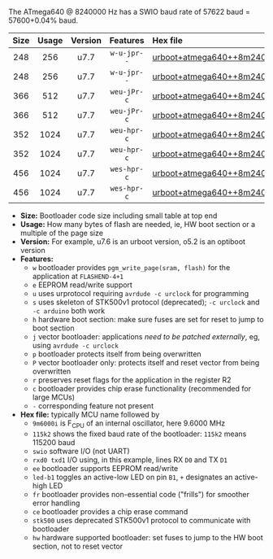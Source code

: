 The ATmega640 @ 8240000 Hz has a SWIO baud rate of 57622 baud = 57600+0.04% baud.

|Size|Usage|Version|Features|Hex file|
|:-:|:-:|:-:|:-:|:--|
|248|256|u7.7|`w-u-jpr--`|[urboot+atmega640++8m2400i+++57k6_swio_rxd2_txd3_led+b7.hex](https://raw.githubusercontent.com/stefanrueger/urboot.hex/main/cores/megacore/atmega640/internal_oscillator/fint++8m2400_Hz/br+++57k6_bps/urboot+atmega640++8m2400i+++57k6_swio_rxd2_txd3_led+b7.hex)|
|248|256|u7.7|`w-u-jpr--`|[urboot+atmega640++8m2400i+++57k6_swio_rxe0_txe1_led+b7.hex](https://raw.githubusercontent.com/stefanrueger/urboot.hex/main/cores/megacore/atmega640/internal_oscillator/fint++8m2400_Hz/br+++57k6_bps/urboot+atmega640++8m2400i+++57k6_swio_rxe0_txe1_led+b7.hex)|
|366|512|u7.7|`weu-jPr-c`|[urboot+atmega640++8m2400i+++57k6_swio_rxd2_txd3_ee_led+b7_fr_ce.hex](https://raw.githubusercontent.com/stefanrueger/urboot.hex/main/cores/megacore/atmega640/internal_oscillator/fint++8m2400_Hz/br+++57k6_bps/urboot+atmega640++8m2400i+++57k6_swio_rxd2_txd3_ee_led+b7_fr_ce.hex)|
|366|512|u7.7|`weu-jPr-c`|[urboot+atmega640++8m2400i+++57k6_swio_rxe0_txe1_ee_led+b7_fr_ce.hex](https://raw.githubusercontent.com/stefanrueger/urboot.hex/main/cores/megacore/atmega640/internal_oscillator/fint++8m2400_Hz/br+++57k6_bps/urboot+atmega640++8m2400i+++57k6_swio_rxe0_txe1_ee_led+b7_fr_ce.hex)|
|352|1024|u7.7|`weu-hpr-c`|[urboot+atmega640++8m2400i+++57k6_swio_rxd2_txd3_ee_led+b7_fr_ce_hw.hex](https://raw.githubusercontent.com/stefanrueger/urboot.hex/main/cores/megacore/atmega640/internal_oscillator/fint++8m2400_Hz/br+++57k6_bps/urboot+atmega640++8m2400i+++57k6_swio_rxd2_txd3_ee_led+b7_fr_ce_hw.hex)|
|352|1024|u7.7|`weu-hpr-c`|[urboot+atmega640++8m2400i+++57k6_swio_rxe0_txe1_ee_led+b7_fr_ce_hw.hex](https://raw.githubusercontent.com/stefanrueger/urboot.hex/main/cores/megacore/atmega640/internal_oscillator/fint++8m2400_Hz/br+++57k6_bps/urboot+atmega640++8m2400i+++57k6_swio_rxe0_txe1_ee_led+b7_fr_ce_hw.hex)|
|456|1024|u7.7|`wes-hpr-c`|[urboot+atmega640++8m2400i+++57k6_swio_rxd2_txd3_ee_led+b7_fr_ce_stk500_hw.hex](https://raw.githubusercontent.com/stefanrueger/urboot.hex/main/cores/megacore/atmega640/internal_oscillator/fint++8m2400_Hz/br+++57k6_bps/urboot+atmega640++8m2400i+++57k6_swio_rxd2_txd3_ee_led+b7_fr_ce_stk500_hw.hex)|
|456|1024|u7.7|`wes-hpr-c`|[urboot+atmega640++8m2400i+++57k6_swio_rxe0_txe1_ee_led+b7_fr_ce_stk500_hw.hex](https://raw.githubusercontent.com/stefanrueger/urboot.hex/main/cores/megacore/atmega640/internal_oscillator/fint++8m2400_Hz/br+++57k6_bps/urboot+atmega640++8m2400i+++57k6_swio_rxe0_txe1_ee_led+b7_fr_ce_stk500_hw.hex)|

- **Size:** Bootloader code size including small table at top end
- **Usage:** How many bytes of flash are needed, ie, HW boot section or a multiple of the page size
- **Version:** For example, u7.6 is an urboot version, o5.2 is an optiboot version
- **Features:**
  + `w` bootloader provides `pgm_write_page(sram, flash)` for the application at `FLASHEND-4+1`
  + `e` EEPROM read/write support
  + `u` uses urprotocol requiring `avrdude -c urclock` for programming
  + `s` uses skeleton of STK500v1 protocol (deprecated); `-c urclock` and `-c arduino` both work
  + `h` hardware boot section: make sure fuses are set for reset to jump to boot section
  + `j` vector bootloader: applications *need to be patched externally*, eg, using `avrdude -c urclock`
  + `p` bootloader protects itself from being overwritten
  + `P` vector bootloader only: protects itself and reset vector from being overwritten
  + `r` preserves reset flags for the application in the register R2
  + `c` bootloader provides chip erase functionality (recommended for large MCUs)
  + `-` corresponding feature not present
- **Hex file:** typically MCU name followed by
  + `9m6000i` is F<sub>CPU</sub> of an internal oscillator, here 9.6000 MHz
  + `115k2` shows the fixed baud rate of the bootloader: `115k2` means 115200 baud
  + `swio` software I/O (not UART)
  + `rxd0 txd1` I/O using, in this example, lines RX `D0` and TX `D1`
  + `ee` bootloader supports EEPROM read/write
  + `led-b1` toggles an active-low LED on pin `B1`, `+` designates an active-high LED
  + `fr` bootloader provides non-essential code ("frills") for smoother error handling
  + `ce` bootloader provides a chip erase command
  + `stk500` uses deprecated STK500v1 protocol to communicate with bootloader
  + `hw` hardware supported bootloader: set fuses to jump to the HW boot section, not to reset vector
